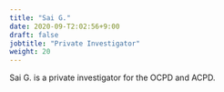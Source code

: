 ```yaml
---
title: "Sai G."
date: 2020-09-T2:02:56+9:00
draft: false
jobtitle: "Private Investigator"
weight: 20
---
```


Sai G. is a private investigator for the OCPD and ACPD.

